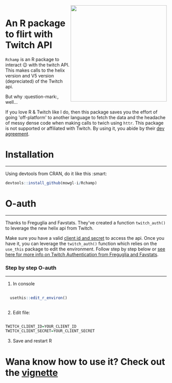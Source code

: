 <img align="right" src="https://i.imgur.com/ib1tQWi.png" width="300" height="300"> 

# An R package to flirt with Twitch API

``` Rchamp ``` is an R package to interact :wink: with the twitch API. This makes calls to the helix version and V5 version (depreciated) of the Twitch api. 

But why :question-mark:, well...

If you love R & Twitch like I do, then this package saves you the effort of going 'off-platform' to another language to fetch the data and the headache of messy dense code when making calls to twich using `httr`. This package is not supported or affiliated with Twitch. By using it, you abide by their [dev agreement](https://www.twitch.tv/p/en/legal/developer-agreement/).   

# Installation
---
Using devtools from CRAN, do it like this :smart:

```R
devtools::install_github(mowgl-i/Rchamp)

```




# O-auth
----
Thanks to Freguglia and Favstats. They've created a function `twitch_auth()` to leverage the new helix api from Twitch. 

Make sure you have a valid [client id and secret](https://dev.twitch.tv/docs/authentication#registration) to access the api. Once you have it, you can leverage the `twitch_auth()` function which relies on the `use_this` package to edit the environment. Follow step by step below or [see here for more info on Twitch Authentication from Freguglia and Favstats](https://github.com/Freguglia/rTwitchAPI). 


### Step by step O-auth
---
 1. In console 
  ```R 
    
    usethis::edit_r_environ() 
    
  ```
 
 2. Edit file:  
  
  ```R 
  
  TWITCH_CLIENT_ID=YOUR_CLIENT_ID 
  TWITCH_CLIENT_SECRET=YOUR_CLIENT_SECRET
  
  ```
 3. Save and restart R

# Wana know how to use it? Check out the [vignette]()

